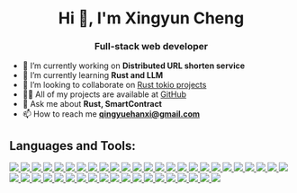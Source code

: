 <!--
**shiyoutaohua/shiyoutaohua** is a ✨ _special_ ✨ repository because its `README.md` (this file) appears on your GitHub profile.

Here are some ideas to get you started:

- 🔭 I’m currently working on ...
- 🌱 I’m currently learning ...
- 👯 I’m looking to collaborate on ...
- 🤔 I’m looking for help with ...
- 💬 Ask me about ...
- 📫 How to reach me: ...
- 😄 Pronouns: ...
- ⚡ Fun fact: ...
-->
<h1 align="center">Hi 👋, I'm Xingyun Cheng</h1>
<h3 align="center">Full-stack web developer</h3>

- 🔭 I’m currently working on **Distributed URL shorten service**
- 🌱 I’m currently learning **Rust and LLM**
- 👯 I’m looking to collaborate on [Rust tokio projects](https://github.com/shiyoutaohua)
- 👨‍💻 All of my projects are available at [GitHub](https://github.com/shiyoutaohua)
- 💬 Ask me about **Rust, SmartContract**
- 📫 How to reach me **qingyuehanxi@gmail.com**

<h2>Languages and Tools:</h2>
<div>
    <a href="https://kernel.org" target="_blank">
        <img src="https://skillicons.dev/icons?i=linux" />
    </a>
    <a href="https://www.rust-lang.org" target="_blank">
        <img src="https://skillicons.dev/icons?i=rust" />
    </a>
    <a href="#">
        <img src="https://skillicons.dev/icons?i=java" />
    </a>
    <a href="#">
        <img src="https://skillicons.dev/icons?i=c" />
    </a>
    <a href="#">
        <img src="https://skillicons.dev/icons?i=cpp" />
    </a>
    <a href="#">
        <img src="https://skillicons.dev/icons?i=golang" />
    </a>
    <a href="#">
        <img src="https://skillicons.dev/icons?i=python" />
    </a>
    <a href="#">
        <img src="https://skillicons.dev/icons?i=js" />
    </a>
    <a href="#">
        <img src="https://skillicons.dev/icons?i=ts" />
    </a>
    <a href="#">
        <img src="https://skillicons.dev/icons?i=wasm" />
    </a>
    <a href="#">
        <img src="https://skillicons.dev/icons?i=bash" />
    </a>
    <a href="#">
        <img src="https://skillicons.dev/icons?i=electron" />
    </a>
    <a href="#">
        <img src="https://skillicons.dev/icons?i=tauri" />
    </a>
    <a href="#">
        <img src="https://skillicons.dev/icons?i=html" />
    </a>
    <a href="#">
        <img src="https://skillicons.dev/icons?i=css" />
    </a>
    <a href="#">
        <img src="https://skillicons.dev/icons?i=nodejs" />
    </a>
    <a href="#">
        <img src="https://skillicons.dev/icons?i=deno" />
    </a>
    <a href="#">
        <img src="https://skillicons.dev/icons?i=bun" />
    </a>
    <a href="#">
        <img src="https://skillicons.dev/icons?i=react" />
    </a>
    <a href="#">
        <img src="https://skillicons.dev/icons?i=vue" />
    </a>
    <a href="#">
        <img src="https://skillicons.dev/icons?i=bootstrap" />
    </a>
    <a href="#">
        <img src="https://skillicons.dev/icons?i=tailwind" />
    </a>
    <a href="#">
        <img src="https://skillicons.dev/icons?i=spring" />
    </a>
    <a href="#">
        <img src="https://skillicons.dev/icons?i=maven" />
    </a>
    <a href="#">
        <img src="https://skillicons.dev/icons?i=gradle" />
    </a>
    <a href="#">
        <img src="https://skillicons.dev/icons?i=k8s" />
    </a>
    <a href="#">
        <img src="https://skillicons.dev/icons?i=docker" />
    </a>
    <a href="#">
        <img src="https://skillicons.dev/icons?i=mysql" />
    </a>
    <a href="#">
        <img src="https://skillicons.dev/icons?i=postgresql" />
    </a>
    <a href="#">
        <img src="https://skillicons.dev/icons?i=mongodb" />
    </a>
    <a href="#">
        <img src="https://skillicons.dev/icons?i=sqlite" />
    </a>
    <a href="#">
        <img src="https://skillicons.dev/icons?i=redis" />
    </a>
    <a href="#">
        <img src="https://skillicons.dev/icons?i=kafka" />
    </a>
    <a href="#">
        <img src="https://skillicons.dev/icons?i=nginx" />
    </a>
    <a href="#">
        <img src="https://skillicons.dev/icons?i=fastapi" />
    </a>
    <a href="#">
        <img src="https://skillicons.dev/icons?i=git" />
    </a>
    <a href="#">
        <img src="https://skillicons.dev/icons?i=jenkins" />
    </a>
    <a href="#">
        <img src="https://skillicons.dev/icons?i=gcp" />
    </a>
    <a href="#">
        <img src="https://skillicons.dev/icons?i=firebase" />
    </a>
    <a href="#">
        <img src="https://skillicons.dev/icons?i=cloudflare" />
    </a>
    <a href="#">
        <img src="https://skillicons.dev/icons?i=github" />
    </a>
    <a href="#">
        <img src="https://skillicons.dev/icons?i=gitlab" />
    </a>
    <a href="https://bevy.org/" target="_blank">
        <img src="https://skillicons.dev/icons?i=bevy" />
    </a>
    <a href="https://godotengine.org" target="_blank">
        <img src="https://skillicons.dev/icons?i=godot" />
    </a>
</div>
